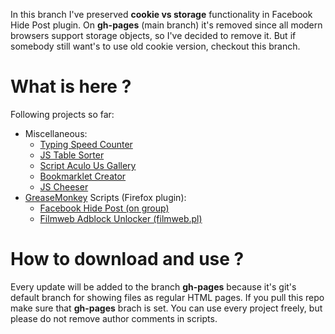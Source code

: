 In this branch I've preserved **cookie vs storage** functionality in Facebook Hide Post plugin.
On **gh-pages** (main branch) it's removed since all modern browsers support storage objects, so I've decided to remove it. But if somebody still want's to use old cookie version, checkout this branch.

# What is here ?
Following projects so far:
- Miscellaneous:
  - <a href="http://dominikstyp.github.io/javascript-stuff/miscellaneous/typing-speed-counter"> Typing Speed Counter </a>
  - <a href="https://github.com/DominikStyp/javascript-stuff/tree/gh-pages/miscellaneous/js-table-sorter"> JS Table Sorter </a>
  - <a href="https://github.com/DominikStyp/javascript-stuff/tree/gh-pages/miscellaneous/script-aculo-us-gallery"> Script Aculo Us Gallery </a>
  - <a href="https://github.com/DominikStyp/javascript-stuff/tree/gh-pages/miscellaneous/bookmarklet-creator"> Bookmarklet Creator </a>
  - <a href="https://github.com/DominikStyp/javascript-stuff/tree/gh-pages/miscellaneous/js-cheeser"> JS Cheeser </a>
- <a href="https://addons.mozilla.org/pl/firefox/addon/greasemonkey/">GreaseMonkey</a> Scripts (Firefox plugin):
  - <a href="https://github.com/DominikStyp/javascript-stuff/tree/gh-pages/grease-monkey-scripts/facebook-hide-post"> Facebook Hide Post (on group) </a>
  - <a href="https://github.com/DominikStyp/javascript-stuff/tree/gh-pages/grease-monkey-scripts/filmweb-unlock-adblock"> Filmweb Adblock Unlocker (filmweb.pl) </a>

# How to download and use ?
Every update will be added to the branch **gh-pages** because it's git's default branch for showing files as regular HTML pages.
If you pull this repo make sure that **gh-pages** brach is set.
You can use every project freely, but please do not remove author comments in scripts.
